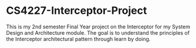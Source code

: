 # CS4227-Interceptor-Project
This is my 2nd semester Final Year project on the Interceptor for my System Design and Architecture module. The goal is to understand the principles of the Interceptor architectural pattern through learn by doing.
